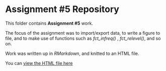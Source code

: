 # Assignment #5 Repository 

This folder contains __Assignment #5__ work.

The focus of the assignment was to import/export data, to write a figure to file, and to make use of functions such as *fct_infreq()* , *fct_relevel()*, and so on.

Work was written up in _RMarkdown_, and knitted to an HTML file.

You can [view the HTML file here](https://stat545-ubc-hw-2019-20.github.io/stat545-hw-MarinStatsLectures/hw04/hw05_import_data_and_more.html)
